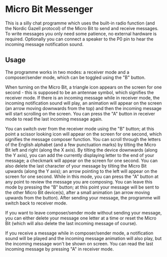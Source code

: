 # Micro Bit Messenger
This is a silly chat programme which uses the built-in radio function (and the Nordic Gazell protocol) of the Micro Bit to send and receive messages. To write messages you only need some patience, no external hardware is required. Optionally you can connect a speaker to the P0 pin to hear the incoming message notification sound.

## Usage
The programme works in two modes: a receiver mode and a composer/sender mode, which can be toggled using the "B" button.

When turning on the Micro Bit, a triangle icon appears on the screen for one second - this is supposed to be an antennae symbol, which signifies the receiver mode. If there is an incoming message while in receiver mode, the incoming notification sound will play, an animation will appear on the screen (an arrow moving downwards from the top) and then the incoming message will start scrolling on the screen. You can press the "A" button in receiver mode to read the last incoming message again.

You can switch over from the receiver mode using the "B" button; at this point a scissor looking icon will appear on the screen for one second, which signifies the message composer function. You can scroll through the letters of the English alphabet (and a few punctuation marks) by tilting the Micro Bit left and right (along the X axis). By tilting the device downwards (along the Y axis), you can add the currently displaying letter to the end of your message; a checkmark will appear on the screen for one second. You can also delete the last character of your message by tilting the Micro Bit upwards (along the Y axis); an arrow pointing to the left will appear on the screen for one second. While in this mode, you can press the "A" button at any point to review the message you are composing. You can leave this mode by pressing the "B" button; at this point your message will be sent to the other Micro Bit device(s), after a small animation (an arrow moving upwards from the button). After sending your message, the programme will switch back to receiver mode.

If you want to leave composer/sender mode without sending your message, you can either delete your message one letter at a time or reset the Micro Bit (which will also delete the last incoming message of course).

If you receive a message while in composer/sender mode, a notification sound will be played and the incoming message animation will also play, but the incoming message won't be shown on screen. You can read the last incoming message by pressing "A" in receiver mode.
